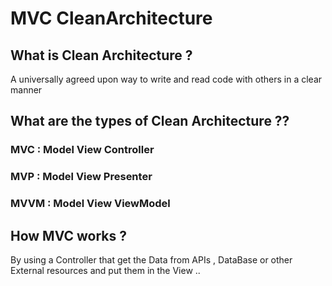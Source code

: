 # MVC CleanArchitecture
## What is Clean Architecture ?
A universally agreed upon way to write and read code with others in a clear manner

## What are the types of Clean Architecture ??
### MVC : Model View Controller
### MVP : Model View Presenter
### MVVM : Model View ViewModel

## How MVC works ?
By using a Controller that get the Data from APIs , DataBase or other External resources and put them in the View ..

